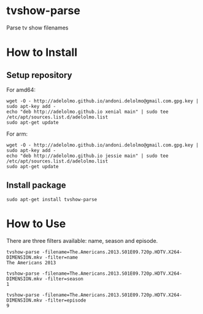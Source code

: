 # tvshow-parse
Parse tv show filenames

# How to Install

## Setup repository

For amd64:
```
wget -O - http://adelolmo.github.io/andoni.delolmo@gmail.com.gpg.key | sudo apt-key add -
echo "deb http://adelolmo.github.io xenial main" | sudo tee /etc/apt/sources.list.d/adelolmo.list
sudo apt-get update
```
For arm:
```
wget -O - http://adelolmo.github.io/andoni.delolmo@gmail.com.gpg.key | sudo apt-key add -
echo "deb http://adelolmo.github.io jessie main" | sudo tee /etc/apt/sources.list.d/adelolmo.list
sudo apt-get update
```

## Install package
```
sudo apt-get install tvshow-parse
```

# How to Use
There are three filters available: name, season and episode.

```
tvshow-parse -filename=The.Americans.2013.S01E09.720p.HDTV.X264-DIMENSION.mkv -filter=name
The Americans 2013
```
```
tvshow-parse -filename=The.Americans.2013.S01E09.720p.HDTV.X264-DIMENSION.mkv -filter=season
1
```
```
tvshow-parse -filename=The.Americans.2013.S01E09.720p.HDTV.X264-DIMENSION.mkv -filter=episode
9
```